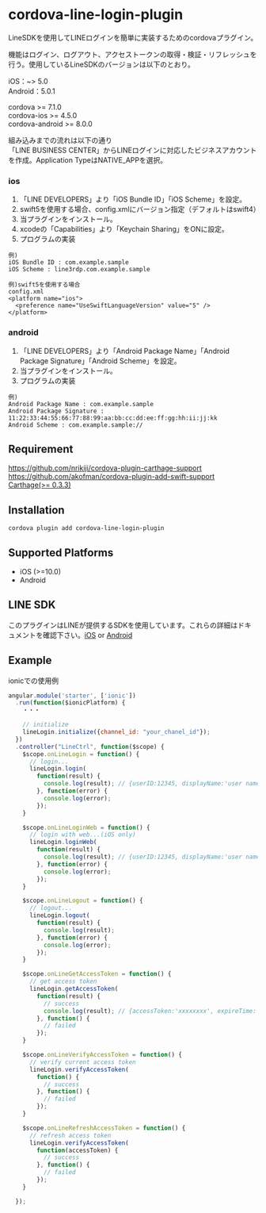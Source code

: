# cordova-line-login-plugin
LineSDKを使用してLINEログインを簡単に実装するためのcordovaプラグイン。　　

機能はログイン、ログアウト、アクセストークンの取得・検証・リフレッシュを行う。使用しているLineSDKのバージョンは以下のとおり。  

iOS：~> 5.0  
Android：5.0.1  

cordova >= 7.1.0  
cordova-ios >= 4.5.0  
cordova-android >= 8.0.0  

組み込みまでの流れは以下の通り  
「LINE BUSINESS CENTER」からLINEログインに対応したビジネスアカウントを作成。Application TypeはNATIVE_APPを選択。

### ios
1. 「LINE DEVELOPERS」より「iOS Bundle ID」「iOS Scheme」を設定。
1. swift5を使用する場合、config.xmlにバージョン指定（デフォルトはswift4）
1. 当プラグインをインストール。
1. xcodeの「Capabilities」より「Keychain Sharing」をONに設定。
1. プログラムの実装

```
例)
iOS Bundle ID : com.example.sample
iOS Scheme : line3rdp.com.example.sample
```

```
例)swift5を使用する場合
config.xml  
<platform name="ios">
  <preference name="UseSwiftLanguageVersion" value="5" />
</platform>
```

### android
1. 「LINE DEVELOPERS」より「Android Package Name」「Android Package Signature」「Android Scheme」を設定。
1. 当プラグインをインストール。
1. プログラムの実装

```
例)  
Android Package Name : com.example.sample
Android Package Signature : 11:22:33:44:55:66:77:88:99:aa:bb:cc:dd:ee:ff:gg:hh:ii:jj:kk
Android Scheme : com.example.sample://
```

## Requirement
https://github.com/nrikiji/cordova-plugin-carthage-support  
https://github.com/akofman/cordova-plugin-add-swift-support  
[Carthage(>= 0.3.3)](https://github.com/Carthage/Carthage)  

## Installation
```
cordova plugin add cordova-line-login-plugin
```

## Supported Platforms
- iOS (>=10.0)
- Android

## LINE SDK
このプラグインはLINEが提供するSDKを使用しています。これらの詳細はドキュメントを確認下さい。[iOS](https://developers.line.me/ja/docs/ios-sdk/) or 
[Android](https://developers.line.me/ja/docs/android-sdk/)

## Example

ionicでの使用例
```js
angular.module('starter', ['ionic'])
  .run(function($ionicPlatform) {
    ・・・

    // initialize
    lineLogin.initialize({channel_id: "your_chanel_id"});
  })
  .controller("LineCtrl", function($scope) {
    $scope.onLineLogin = function() {
      // login...
      lineLogin.login(
        function(result) {
          console.log(result); // {userID:12345, displayName:'user name', pictureURL:'thumbnail url'}
        }, function(error) {
          console.log(error);
        });
    }

    $scope.onLineLoginWeb = function() {
      // login with web...(iOS only)
      lineLogin.loginWeb(
        function(result) {
          console.log(result); // {userID:12345, displayName:'user name', pictureURL:'thumbnail url'}
        }, function(error) {
          console.log(error);
        });
    }

    $scope.onLineLogout = function() {
      // logout...
      lineLogin.logout(
        function(result) {
          console.log(result);
        }, function(error) {
          console.log(error);
        });
    }

    $scope.onLineGetAccessToken = function() {
      // get access token
      lineLogin.getAccessToken(
        function(result) {
          // success
          console.log(result); // {accessToken:'xxxxxxxx', expireTime: 123456789}
        }, function() {
          // failed
        });
    }

    $scope.onLineVerifyAccessToken = function() {
      // verify current access token
      lineLogin.verifyAccessToken(
        function() {
          // success
        }, function() {
          // failed
        });
    }

    $scope.onLineRefreshAccessToken = function() {
      // refresh access token
      lineLogin.verifyAccessToken(
        function(accessToken) {
          // success
        }, function() {
          // failed
        });
    }

  });
```

